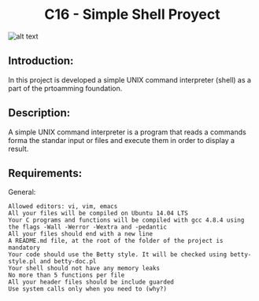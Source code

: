 <h1 align="center"> C16 - Simple Shell Proyect </h1>

![alt text](https://s3.amazonaws.com/intranet-projects-files/holbertonschool-low_level_programming/235/shell.jpeg)

<h2> Introduction: </h2>
	In this project is developed a simple UNIX command interpreter (shell)
	as a part of the prtoamming foundation.

<h2> Description: </h2>
	A simple UNIX command interpreter is a program that reads a commands forma the standar
	input or files and execute them in order to display a result.

<h2> Requirements: </h2>
 General:

    Allowed editors: vi, vim, emacs
    All your files will be compiled on Ubuntu 14.04 LTS
    Your C programs and functions will be compiled with gcc 4.8.4 using the flags -Wall -Werror -Wextra and -pedantic
    All your files should end with a new line
    A README.md file, at the root of the folder of the project is mandatory
    Your code should use the Betty style. It will be checked using betty-style.pl and betty-doc.pl
    Your shell should not have any memory leaks
    No more than 5 functions per file
    All your header files should be include guarded
    Use system calls only when you need to (why?)

